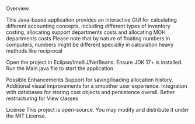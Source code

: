 Overview

This Java-based application provides an interactive GUI for calculating different accounting concepts, including different types of inventory costing, 
allocating support departments costs and allocating MOH departments costs
Please note that by nature of floating numbers in computers, numbers might be different specialliy in calculation heavy methods like reciprocal

Open the project in Eclipse/IntelliJ/NetBeans.
Ensure JDK 17+ is installed.
Run the Main.java file to start the application.

Possible Enhancements
Support for saving/loading allocation history.
Additional visual improvements for a smoother user experience.
Integration with databases for storing cost objects and persistence overall.
Better restructuring for View classes 

License
This project is open-source. You may modify and distribute it under the MIT License.

